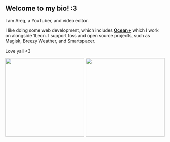 ## Welcome to my bio! :3

I am Areg, a YouTuber, and video editor.

I like doing some web development, which includes [**Ocean+**](https://github.com/Areg472/ocean-plus-react) which I work on alongside 1Leon. I support foss and open source projects, such as Magisk, Breezy Weather, and Smartspacer.

Love yall <3

<a href="https://github.com/Areg472"><img height="250" align="center" src="https://github-readme-stats.vercel.app/api?username=Areg472&theme=onedark"/></a>
<a href="https://github.com/Areg472"><img height="250" align="center" src="https://github-readme-stats.vercel.app/api/top-langs/?username=Areg472&layout=donut&theme=onedark"></img></a>